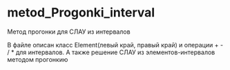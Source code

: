 # metod_Progonki_interval
Метод прогонки для СЛАУ из интервалов

В файле описан класс Element(левый край, правый край) и операции + - / * для интервалов.
А также решение СЛАУ из элементов-интервалов методом прогонкию
